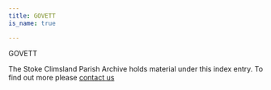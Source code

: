 ```yaml
---
title: GOVETT
is_name: true

---
```


GOVETT


The Stoke Climsland Parish Archive holds material under this index entry. To find out more please [contact us](/contact/)

